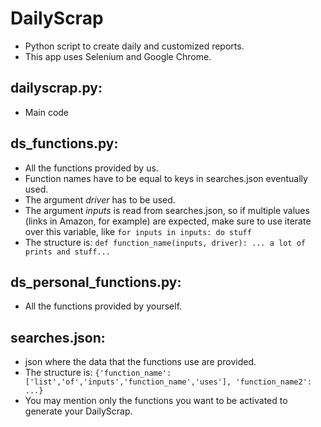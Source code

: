 # DailyScrap
- Python script to create daily and customized reports.
- This app uses Selenium and Google Chrome.

## dailyscrap.py:
- Main code

## ds_functions.py:
- All the functions provided by us.
- Function names have to be equal to keys in searches.json eventually used.
- The argument <i>driver</i> has to be used.
- The argument <i>inputs</i> is read from searches.json, so if multiple values (links in Amazon, for example) are expected, make sure to use iterate over this variable, like `for inputs in inputs: do stuff`
- The structure is: `def function_name(inputs, driver): ... a lot of prints and stuff...`

## ds_personal_functions.py:
- All the functions provided by yourself.

## searches.json:
- json where the data that the functions use are provided.
- The structure is:
 ```{'function_name':['list','of','inputs','function_name','uses'], 'function_name2': ...}```
- You may mention only the functions you want to be activated to generate your DailyScrap.
